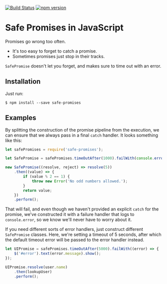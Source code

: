[![Build Status](https://travis-ci.org/SamirTalwar/safe-promises-js.svg?branch=master)](https://travis-ci.org/SamirTalwar/safe-promises-js)
[![npm version](https://badge.fury.io/js/safe-promises.svg)](https://badge.fury.io/js/safe-promises)

# Safe Promises in JavaScript

Promises go wrong too often.

  * It's too easy to forget to catch a promise.
  * Sometimes promises just stop in their tracks.

`SafePromise` doesn't let you forget, and makes sure to time out with an error.

## Installation

Just run:

    $ npm install --save safe-promises

## Examples

By splitting the construction of the promise pipeline from the execution, we can ensure that we always pass in a final `catch` handler. It looks something like this:

```javascript
let safePromises = require('safe-promises');

let SafePromise = safePromises.timeOutAfter(1000).failWith(console.error);

new SafePromise((resolve, reject) => resolve(5))
    .then((value) => {
        if (value % 2 == 1) {
            throw new Error('No odd numbers allowed.');
        }
        return value;
    })
    .perform();
```

That will fail, and even though we haven't provided an explicit `catch` for the promise, we've constructed it with a failure handler that logs to `console.error`, so we know we'll never have to worry about it.

If you need different sorts of error handlers, just construct different `SafePromise` classes. Here, we're setting a timeout of 5 seconds, after which the default timeout error will be passed to the error handler instead.

```javascript
let UIPromise = safePromises.timeOutAfter(5000).failWith((error) => {
    $('#error').text(error.message).show();
});

UIPromise.resolve(user.name)
    .then(lookupUser)
    .perform();
```
